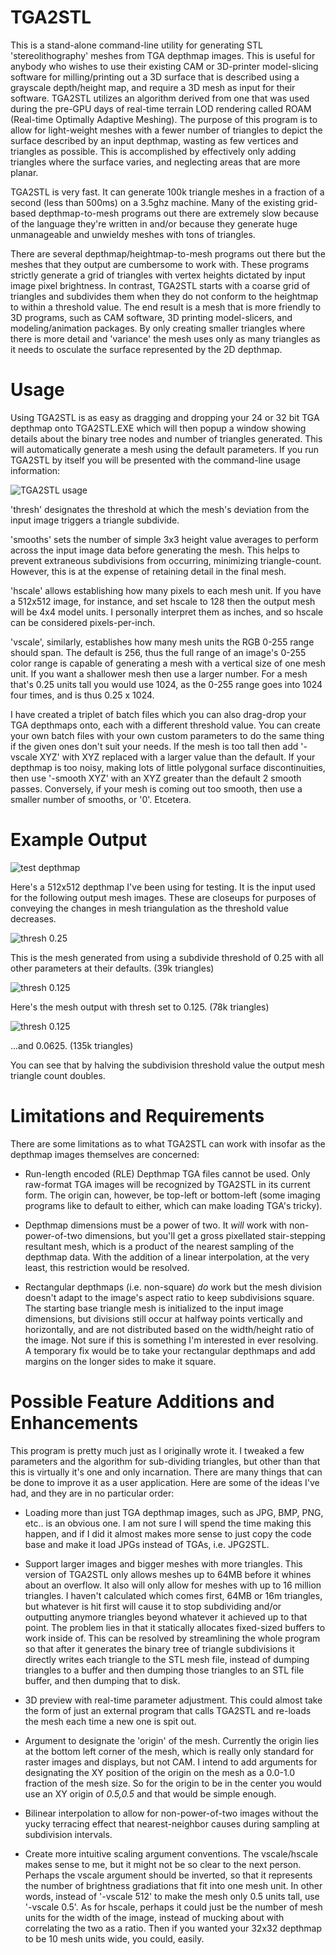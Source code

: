 # TGA2STL
This is a stand-alone command-line utility for generating STL 'stereolithography' meshes from TGA depthmap images. This is useful for anybody who wishes to use their existing CAM or 3D-printer model-slicing software for milling/printing out a 3D surface that is described using a grayscale depth/height map, and require a 3D mesh as input for their software. TGA2STL utilizes an algorithm derived from one that was used during the pre-GPU days of real-time terrain LOD rendering called ROAM (Real-time Optimally Adaptive Meshing). The purpose of this program is to allow for light-weight meshes with a fewer number of triangles to depict the surface described by an input depthmap, wasting as few vertices and triangles as possible. This is accomplished by effectively only adding triangles where the surface varies, and neglecting areas that are more planar.

TGA2STL is very fast. It can generate 100k triangle meshes in a fraction of a second (less than 500ms) on a 3.5ghz machine. Many of the existing grid-based depthmap-to-mesh programs out there are extremely slow because of the language they're written in and/or because they generate huge unmanageable and unwieldy meshes with tons of triangles.

There are several depthmap/heightmap-to-mesh programs out there but the meshes that they output are cumbersome to work with. These programs strictly generate a grid of triangles with vertex heights dictated by input image pixel brightness. In contrast, TGA2STL starts with a coarse grid of triangles and subdivides them when they do not conform to the heightmap to within a threshold value. The end result is a mesh that is more friendly to 3D programs, such as CAM software, 3D printing model-slicers, and modeling/animation packages. By only creating smaller triangles where there is more detail and 'variance' the mesh uses only as many triangles as it needs to osculate the surface represented by the 2D depthmap.



# Usage
Using TGA2STL is as easy as dragging and dropping your 24 or 32 bit TGA depthmap onto TGA2STL.EXE which will then popup a window showing details about the binary tree nodes and number of triangles generated. This will automatically generate a mesh using the default parameters. If you run TGA2STL by itself you will be presented with the command-line usage information:

![TGA2STL usage](image_usage.jpg)

'thresh' designates the threshold at which the mesh's deviation from the input image triggers a triangle subdivide.

'smooths' sets the number of simple 3x3 height value averages to perform across the input image data before generating the mesh. This helps to prevent extraneous subdivisions from occurring, minimizing triangle-count. However, this is at the expense of retaining detail in the final mesh.

'hscale' allows establishing how many pixels to each mesh unit. If you have a 512x512 image, for instance, and set hscale to 128 then the output mesh will be 4x4 model units. I personally interpret them as inches, and so hscale can be considered pixels-per-inch.

'vscale', similarly, establishes how many mesh units the RGB 0-255 range should span. The default is 256, thus the full range of an image's 0-255 color range is capable of generating a mesh with a vertical size of one mesh unit. If you want a shallower mesh then use a larger number. For a mesh that's 0.25 units tall you would use 1024, as the 0-255 range goes into 1024 four times, and is thus 0.25 x 1024.

I have created a triplet of batch files which you can also drag-drop your TGA depthmaps onto, each with a different threshold value. You can create your own batch files with your own custom parameters to do the same thing if the given ones don't suit your needs. If the mesh is too tall then add '-vscale XYZ' with XYZ replaced with a larger value than the default. If your depthmap is too noisy, making lots of little polygonal surface discontinuities, then use '-smooth XYZ' with an XYZ greater than the default 2 smooth passes. Conversely, if your mesh is coming out too smooth, then use a smaller number of smooths, or '0'. Etcetera.


# Example Output

![test depthmap](image_depthmap.jpg)

Here's a 512x512 depthmap I've been using for testing. It is the input used for the following output mesh images. These are closeups for purposes of conveying the changes in mesh triangulation as the threshold value decreases.

![thresh 0.25](image_thresh0.25.jpg)

This is the mesh generated from using a subdivide threshold of 0.25 with all other parameters at their defaults. (39k triangles)

![thresh 0.125](image_thresh0.125.jpg)

Here's the mesh output with thresh set to 0.125. (78k triangles)

![thresh 0.125](image_thresh0.0625.jpg)

...and 0.0625. (135k triangles)

You can see that by halving the subdivision threshold value the output mesh triangle count doubles.


# Limitations and Requirements
There are some limitations as to what TGA2STL can work with insofar as the depthmap images themselves are concerned:

- Run-length encoded (RLE) Depthmap TGA files cannot be used. Only raw-format TGA images will be recognized by TGA2STL in its current form. The origin can, however, be top-left or bottom-left (some imaging programs like to default to either, which can make loading TGA's tricky).

- Depthmap dimensions must be a power of two. It *will* work with non-power-of-two dimensions, but you'll get a gross pixellated stair-stepping resultant mesh, which is a product of the nearest sampling of the depthmap data. With the addition of a linear interpolation, at the very least, this restriction would be resolved.

- Rectangular depthmaps (i.e. non-square) *do* work but the mesh division doesn't adapt to the image's aspect ratio to keep subdivisions square. The starting base triangle mesh is initialized to the input image dimensions, but divisions still occur at halfway points vertically and horizontally, and are not distributed based on the width/height ratio of the image. Not sure if this is something I'm interested in ever resolving. A temporary fix would be to take your rectangular depthmaps and add margins on the longer sides to make it square.


# Possible Feature Additions and Enhancements
This program is pretty much just as I originally wrote it. I tweaked a few parameters and the algorithm for sub-dividing triangles, but other than that this is virtually it's one and only incarnation. There are many things that can be done to improve it as a user application. Here are some of the ideas I've had, and they are in no particular order:

- Loading more than just TGA depthmap images, such as JPG, BMP, PNG, etc.. is an obvious one. I am not sure I will spend the time making this happen, and if I did it almost makes more sense to just copy the code base and make it load JPGs instead of TGAs, i.e. JPG2STL.

- Support larger images and bigger meshes with more triangles. This version of TGA2STL only allows meshes up to 64MB before it whines about an overflow. It also will only allow for meshes with up to 16 million triangles. I haven't calculated which comes first, 64MB or 16m triangles, but whatever is hit first will cause it to stop subdividing and/or outputting anymore triangles beyond whatever it achieved up to that point. The problem lies in that it statically allocates fixed-sized buffers to work inside of. This can be resolved by streamlining the whole program so that after it generates the binary tree of triangle subdivisions it directly writes each triangle to the STL mesh file, instead of dumping triangles to a buffer and then dumping those triangles to an STL file buffer, and then dumping that to disk.

- 3D preview with real-time parameter adjustment. This could almost take the form of just an external program that calls TGA2STL and re-loads the mesh each time a new one is spit out.

- Argument to designate the 'origin' of the mesh. Currently the origin lies at the bottom left corner of the mesh, which is really only standard for raster images and displays, but not CAM. I intend to add arguments for designating the XY position of the origin on the mesh as a 0.0-1.0 fraction of the mesh size. So for the origin to be in the center you would use an XY origin of *0.5,0.5* and that would be simple enough.

- Bilinear interpolation to allow for non-power-of-two images without the yucky terracing effect that nearest-neighbor causes during sampling at subdivision intervals.

- Create more intuitive scaling argument conventions. The vscale/hscale makes sense to me, but it might not be so clear to the next person. Perhaps the vscale argument should be inverted, so that it represents the number of brightness gradiations that fit into one mesh unit. In other words, instead of '-vscale 512' to make the mesh only 0.5 units tall, use '-vscale 0.5'. As for hscale, perhaps it could just be the number of mesh units for the width of the image, instead of mucking about with correlating the two as a ratio. Then if you wanted your 32x32 depthmap to be 10 mesh units wide, you could, easily.

